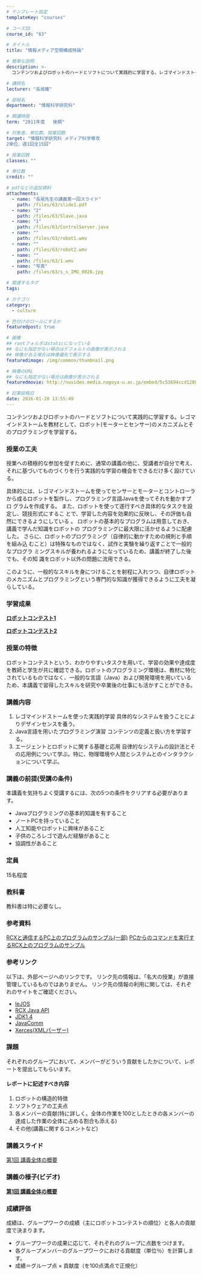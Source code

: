 ```yaml
---
# テンプレート指定
templateKey: "courses"

# コースID
course_id: "63"

# タイトル
title: "情報メディア空間構成特論"

# 簡単な説明
description: >-
  コンテンツおよびロボットのハードとソフトについて実践的に学習する。レゴマインドストームを教材として、ロボット(モーターとセンサー)のメカニズムとそのプログラミングを学習する。...

# 講師名
lecturer: "長尾確"

# 部局名
department: "情報科学研究科"

# 開講時限
term: "2011年度	後期"

# 対象者、単位数、授業回数
target: "情報科学研究科 メディア科学専攻
2単位、週1回全15回"

# 授業回数
classes: ""

# 単位数
credit: ""

# pdfなどの追加資料
attachments: 
  - name: "長尾先生の講義第一回スライド" 
    path: /files/63/slide1.pdf
  - name: "2" 
    path: /files/63/Slave.java
  - name: "1" 
    path: /files/63/ControlServer.java
  - name: "" 
    path: /files/63/robot1.wmv
  - name: "" 
    path: /files/63/robot2.wmv
  - name: "" 
    path: /files/63/1.wmv
  - name: "写真" 
    path: /files/63/s_s_IMG_0026.jpg

# 関連するタグ
tags:

# カテゴリ
category:
  - culture

# 色付けのロールにするか
featuredpost: true

# 画像
## rootフォルダはstaticになっている
## なにも指定がない場合はデフォルトの画像が表示される
## 映像がある場合は映像優先で表示する
featuredimage: /img/common/thumbnail.png

# 映像のURL
## なにも指定がない場合は画像が表示される
featuredmovie: http://nuvideo.media.nagoya-u.ac.jp/embed/5c53694ccd1288caf914be78cfc122e4f54ae5c5

# 記事投稿日
date: 2016-01-20 13:55:49
---
```


コンテンツおよびロボットのハードとソフトについて実践的に学習する。レゴマインドストームを教材として、ロボット(モーターとセンサー)のメカニズムとそのプログラミングを学習する。


### 授業の工夫

授業への積極的な参加を促すために、通常の講義の他に、受講者が自分で考え、 それに基づいてものづくりを行う実践的な学習の機会をできるだけ多く設けてい る。

具体的には、レゴマインドストームを使ってセンサーとモーターとコントローラ から成るロボットを製作し、プログラミング言語Javaを使ってそれを動かすプロ グラムを作成する。 また、ロボットを使って遂行すべき具体的なタスクを設定し、競技形式にするこ とで、学習した内容を効果的に反映し、その評価も自然にできるようにしている 。 ロボットの基本的なプログラムは用意しておき、講義で学んだ知識をロボットの プログラミングに最大限に活かせるように配慮した。 さらに、ロボットのプログラミング（自律的に動かすための規則と手順を組み込 むこと）は特殊なものではなく、試作と実験を繰り返すことで一般的なプログラ ミングスキルが養われるようになっているため、講義が終了した後でも、その知 識をロボット以外の問題に流用できる。

このように、一般的なスキルを身につけることを射程に入れつつ、自律ロボット のメカニズムとプログラミングという専門的な知識が獲得できるように工夫を凝 らしている。

### 学習成果


<a href="http://nuvideo.media.nagoya-u.ac.jp/embed/9383b34455b2292c4d31b53afcf75ab531b38923" target="blank"> <strong>ロボットコンテスト1</strong> </a>


<a href="http://nuvideo.media.nagoya-u.ac.jp/embed/d16115e9e2aa9e9f1576edf4e54a5e065ea78398" target="blank"> <strong>ロボットコンテスト2</strong> </a>





### 授業の特徴

ロボットコンテストという、わかりやすいタスクを用いて、学習の効果や達成度を教師と学生が共に確認できる。ロボットのプログラミング環境は、教材に特化されているものではなく、一般的な言語（Java）および開発環境を用いているため、本講義で習得したスキルを研究や卒業後の仕事にも活かすことができる。

### 講義内容

1. <span class="b">レゴマインドストームを使った実践的学習</span>
具体的なシステムを扱うことによりデザインセンスを養う。
2. <span class="b">Java言語を用いたプログラミング演習</span>
コンテンツの定義と扱い方を学習する。
3. <span class="b">エージェントとロボットに関する基礎と応用</span>
自律的なシステムの設計法とその応用例について学ぶ。特に、物理環境や人間とシステムとのインタラクションについて学ぶ。

### 講義の前提(受講の条件)

本講義を気持ちよく受講するには、次の5つの条件をクリアする必要があります。

<ul class="circle">
<li>
Javaプログラミングの基本的知識を有すること
</li>
<li>
ノートPCを持っていること
</li>
<li>
人工知能やロボットに興味があること
</li>
<li>
子供のころレゴで遊んだ経験があること
</li>
<li>
協調性があること
</li>
</ul>

### 定員

15名程度

### 教科書

教科書は特に必要なし。

### 参考資料

[RCXと通信するPC上のプログラムのサンプル(一部)](/files/63/ControlServer.java) 
[PCからのコマンドを実行するRCX上のプログラムのサンプル](/files/63/Slave.java) 

### 参考リンク

以下は、外部ページへのリンクです。 リンク先の情報は、「名大の授業」が直接管理しているものではありません。 リンク先の情報の利用に関しては、それぞれのサイトをご確認ください。

* <a href="http://lejos.sourceforge.net/" target="_blank">leJOS</a>
* <a href="http://www.escape.com/~dario/java/rcx/" target="_blank">RCX Java API</a>
* <a href="http://sdc.sun.co.jp/java/docs/j2se/1.4/ja/index.html" target="_blank">JDK1.4</a>
* <a href="http://java.sun.com/products/javacomm/" target="_blank">JavaComm</a>
* <a href="http://xerces.apache.org/xerces2-j/download.cgi" target="_blank">Xerces(XMLパーザー)</a>

### 課題

それぞれのグループにおいて、メンバーがどういう貢献をしたかについて、レポートを提出してもらいます。

#### <span class="u">レポートに記述すべき内容</span>

1. ロボットの構造的特徴
2. ソフトウェアの工夫点
3. 各メンバーの貢献(特に詳しく。全体の作業を100としたときの各メンバーの達成した作業の全体に占める割合も添える)
4. その他(講義に関するコメントなど)





### 講義スライド

[第1回 講義全体の概要](/files/63/slide1.pdf) 

### 講義の様子(ビデオ)


<a href="http://nuvideo.media.nagoya-u.ac.jp/embed/92906bb9da7aef619ed0600dce5c060730404e71" target="blank"> <strong>第1回 講義全体の概要</strong></a>

<!--<li><a href="http://nuvideo.media.nagoya-u.ac.jp/embed/92906bb9da7aef619ed0600dce5c060730404e71">
第1回 (32分)</a> (RealVideo)</li>--></ul>





### 成績評価

成績は、グループワークの成績（主にロボットコンテストの順位）と各人の貢献度で決まります。

* グループワークの成果に応じて、それぞれのグループに点数をつけます。
* 各グループメンバーのグループワークにおける貢献度（単位％）を計算します。
* 成績＝グループ点 &times; 貢献度（を100点満点で正規化）


